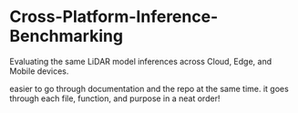 # Cross-Platform-Inference-Benchmarking
Evaluating the same LiDAR model inferences across Cloud, Edge, and Mobile devices.


easier to go through documentation and the repo at the same time. it goes through each file, function, and purpose in a neat order!
